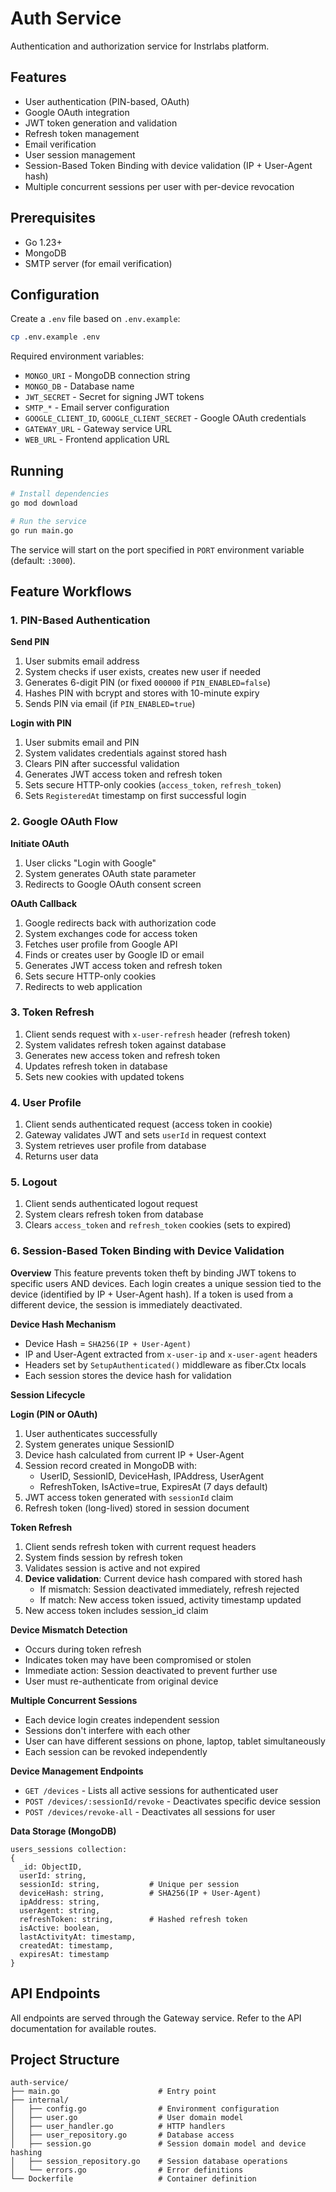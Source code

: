 # Auth Service

Authentication and authorization service for Instrlabs platform.

## Features

- User authentication (PIN-based, OAuth)
- Google OAuth integration
- JWT token generation and validation
- Refresh token management
- Email verification
- User session management
- Session-Based Token Binding with device validation (IP + User-Agent hash)
- Multiple concurrent sessions per user with per-device revocation

## Prerequisites

- Go 1.23+
- MongoDB
- SMTP server (for email verification)

## Configuration

Create a `.env` file based on `.env.example`:

```bash
cp .env.example .env
```

Required environment variables:
- `MONGO_URI` - MongoDB connection string
- `MONGO_DB` - Database name
- `JWT_SECRET` - Secret for signing JWT tokens
- `SMTP_*` - Email server configuration
- `GOOGLE_CLIENT_ID`, `GOOGLE_CLIENT_SECRET` - Google OAuth credentials
- `GATEWAY_URL` - Gateway service URL
- `WEB_URL` - Frontend application URL

## Running

```bash
# Install dependencies
go mod download

# Run the service
go run main.go
```

The service will start on the port specified in `PORT` environment variable (default: `:3000`).

## Feature Workflows

### 1. PIN-Based Authentication

**Send PIN**
1. User submits email address
2. System checks if user exists, creates new user if needed
3. Generates 6-digit PIN (or fixed `000000` if `PIN_ENABLED=false`)
4. Hashes PIN with bcrypt and stores with 10-minute expiry
5. Sends PIN via email (if `PIN_ENABLED=true`)

**Login with PIN**
1. User submits email and PIN
2. System validates credentials against stored hash
3. Clears PIN after successful validation
4. Generates JWT access token and refresh token
5. Sets secure HTTP-only cookies (`access_token`, `refresh_token`)
6. Sets `RegisteredAt` timestamp on first successful login

### 2. Google OAuth Flow

**Initiate OAuth**
1. User clicks "Login with Google"
2. System generates OAuth state parameter
3. Redirects to Google OAuth consent screen

**OAuth Callback**
1. Google redirects back with authorization code
2. System exchanges code for access token
3. Fetches user profile from Google API
4. Finds or creates user by Google ID or email
5. Generates JWT access token and refresh token
6. Sets secure HTTP-only cookies
7. Redirects to web application

### 3. Token Refresh

1. Client sends request with `x-user-refresh` header (refresh token)
2. System validates refresh token against database
3. Generates new access token and refresh token
4. Updates refresh token in database
5. Sets new cookies with updated tokens

### 4. User Profile

1. Client sends authenticated request (access token in cookie)
2. Gateway validates JWT and sets `userId` in request context
3. System retrieves user profile from database
4. Returns user data

### 5. Logout

1. Client sends authenticated logout request
2. System clears refresh token from database
3. Clears `access_token` and `refresh_token` cookies (sets to expired)

### 6. Session-Based Token Binding with Device Validation

**Overview**
This feature prevents token theft by binding JWT tokens to specific users AND devices. Each login creates a unique session tied to the device (identified by IP + User-Agent hash). If a token is used from a different device, the session is immediately deactivated.

**Device Hash Mechanism**
- Device Hash = `SHA256(IP + User-Agent)`
- IP and User-Agent extracted from `x-user-ip` and `x-user-agent` headers
- Headers set by `SetupAuthenticated()` middleware as fiber.Ctx locals
- Each session stores the device hash for validation

**Session Lifecycle**

**Login (PIN or OAuth)**
1. User authenticates successfully
2. System generates unique SessionID
3. Device hash calculated from current IP + User-Agent
4. Session record created in MongoDB with:
   - UserID, SessionID, DeviceHash, IPAddress, UserAgent
   - RefreshToken, IsActive=true, ExpiresAt (7 days default)
5. JWT access token generated with `sessionId` claim
6. Refresh token (long-lived) stored in session document

**Token Refresh**
1. Client sends refresh token with current request headers
2. System finds session by refresh token
3. Validates session is active and not expired
4. **Device validation**: Current device hash compared with stored hash
   - If mismatch: Session deactivated immediately, refresh rejected
   - If match: New access token issued, activity timestamp updated
5. New access token includes session_id claim

**Device Mismatch Detection**
- Occurs during token refresh
- Indicates token may have been compromised or stolen
- Immediate action: Session deactivated to prevent further use
- User must re-authenticate from original device

**Multiple Concurrent Sessions**
- Each device login creates independent session
- Sessions don't interfere with each other
- User can have different sessions on phone, laptop, tablet simultaneously
- Each session can be revoked independently

**Device Management Endpoints**
- `GET /devices` - Lists all active sessions for authenticated user
- `POST /devices/:sessionId/revoke` - Deactivates specific device session
- `POST /devices/revoke-all` - Deactivates all sessions for user

**Data Storage (MongoDB)**
```
users_sessions collection:
{
  _id: ObjectID,
  userId: string,
  sessionId: string,           # Unique per session
  deviceHash: string,          # SHA256(IP + User-Agent)
  ipAddress: string,
  userAgent: string,
  refreshToken: string,        # Hashed refresh token
  isActive: boolean,
  lastActivityAt: timestamp,
  createdAt: timestamp,
  expiresAt: timestamp
}
```

## API Endpoints

All endpoints are served through the Gateway service. Refer to the API documentation for available routes.

## Project Structure

```
auth-service/
├── main.go                      # Entry point
├── internal/
│   ├── config.go                # Environment configuration
│   ├── user.go                  # User domain model
│   ├── user_handler.go          # HTTP handlers
│   ├── user_repository.go       # Database access
│   ├── session.go               # Session domain model and device hashing
│   ├── session_repository.go    # Session database operations
│   └── errors.go                # Error definitions
└── Dockerfile                   # Container definition
```
